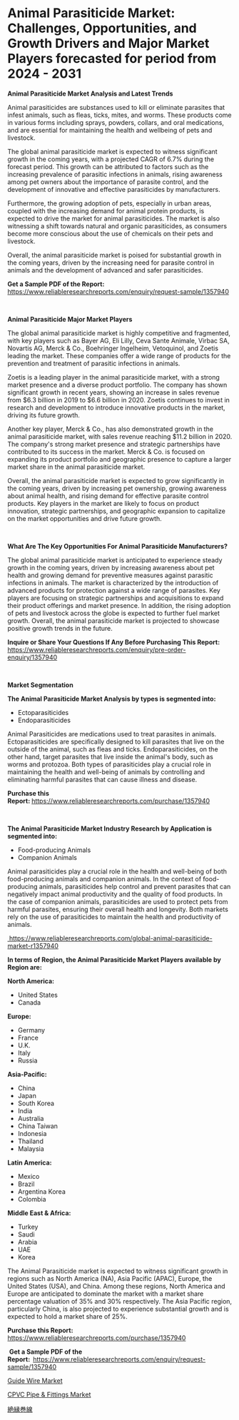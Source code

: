 <p><h1>Animal Parasiticide Market: Challenges, Opportunities, and Growth Drivers and Major Market Players forecasted for period from 2024 - 2031</h1></p><p><strong>Animal Parasiticide Market Analysis and Latest Trends</strong></p>
<p><p>Animal parasiticides are substances used to kill or eliminate parasites that infest animals, such as fleas, ticks, mites, and worms. These products come in various forms including sprays, powders, collars, and oral medications, and are essential for maintaining the health and wellbeing of pets and livestock.</p><p>The global animal parasiticide market is expected to witness significant growth in the coming years, with a projected CAGR of 6.7% during the forecast period. This growth can be attributed to factors such as the increasing prevalence of parasitic infections in animals, rising awareness among pet owners about the importance of parasite control, and the development of innovative and effective parasiticides by manufacturers.</p><p>Furthermore, the growing adoption of pets, especially in urban areas, coupled with the increasing demand for animal protein products, is expected to drive the market for animal parasiticides. The market is also witnessing a shift towards natural and organic parasiticides, as consumers become more conscious about the use of chemicals on their pets and livestock.</p><p>Overall, the animal parasiticide market is poised for substantial growth in the coming years, driven by the increasing need for parasite control in animals and the development of advanced and safer parasiticides.</p></p>
<p><strong>Get a Sample PDF of the Report:&nbsp;</strong> <a href="https://www.reliableresearchreports.com/enquiry/request-sample/1357940">https://www.reliableresearchreports.com/enquiry/request-sample/1357940</a></p>
<p>&nbsp;</p>
<p><strong>Animal Parasiticide Major Market Players</strong></p>
<p><p>The global animal parasiticide market is highly competitive and fragmented, with key players such as Bayer AG, Eli Lilly, Ceva Sante Animale, Virbac SA, Novartis AG, Merck & Co., Boehringer Ingelheim, Vetoquinol, and Zoetis leading the market. These companies offer a wide range of products for the prevention and treatment of parasitic infections in animals.</p><p>Zoetis is a leading player in the animal parasiticide market, with a strong market presence and a diverse product portfolio. The company has shown significant growth in recent years, showing an increase in sales revenue from $6.3 billion in 2019 to $6.6 billion in 2020. Zoetis continues to invest in research and development to introduce innovative products in the market, driving its future growth.</p><p>Another key player, Merck & Co., has also demonstrated growth in the animal parasiticide market, with sales revenue reaching $11.2 billion in 2020. The company's strong market presence and strategic partnerships have contributed to its success in the market. Merck & Co. is focused on expanding its product portfolio and geographic presence to capture a larger market share in the animal parasiticide market.</p><p>Overall, the animal parasiticide market is expected to grow significantly in the coming years, driven by increasing pet ownership, growing awareness about animal health, and rising demand for effective parasite control products. Key players in the market are likely to focus on product innovation, strategic partnerships, and geographic expansion to capitalize on the market opportunities and drive future growth.</p></p>
<p>&nbsp;</p>
<p><strong>What Are The Key Opportunities For Animal Parasiticide Manufacturers?</strong></p>
<p><p>The global animal parasiticide market is anticipated to experience steady growth in the coming years, driven by increasing awareness about pet health and growing demand for preventive measures against parasitic infections in animals. The market is characterized by the introduction of advanced products for protection against a wide range of parasites. Key players are focusing on strategic partnerships and acquisitions to expand their product offerings and market presence. In addition, the rising adoption of pets and livestock across the globe is expected to further fuel market growth. Overall, the animal parasiticide market is projected to showcase positive growth trends in the future.</p></p>
<p><strong>Inquire or Share Your Questions If Any Before Purchasing This Report:</strong> <a href="https://www.reliableresearchreports.com/enquiry/pre-order-enquiry/1357940">https://www.reliableresearchreports.com/enquiry/pre-order-enquiry/1357940</a></p>
<p>&nbsp;</p>
<p><strong>Market Segmentation</strong></p>
<p><strong>The Animal Parasiticide Market Analysis by types is segmented into:</strong></p>
<p><ul><li>Ectoparasiticides</li><li>Endoparasiticides</li></ul></p>
<p><p>Animal Parasiticides are medications used to treat parasites in animals. Ectoparasiticides are specifically designed to kill parasites that live on the outside of the animal, such as fleas and ticks. Endoparasiticides, on the other hand, target parasites that live inside the animal's body, such as worms and protozoa. Both types of parasiticides play a crucial role in maintaining the health and well-being of animals by controlling and eliminating harmful parasites that can cause illness and disease.</p></p>
<p><strong>Purchase this Report:&nbsp;</strong><a href="https://www.reliableresearchreports.com/purchase/1357940">https://www.reliableresearchreports.com/purchase/1357940</a></p>
<p>&nbsp;</p>
<p><strong>The Animal Parasiticide Market Industry Research by Application is segmented into:</strong></p>
<p><ul><li>Food-producing Animals</li><li>Companion Animals</li></ul></p>
<p><p>Animal parasiticides play a crucial role in the health and well-being of both food-producing animals and companion animals. In the context of food-producing animals, parasiticides help control and prevent parasites that can negatively impact animal productivity and the quality of food products. In the case of companion animals, parasiticides are used to protect pets from harmful parasites, ensuring their overall health and longevity. Both markets rely on the use of parasiticides to maintain the health and productivity of animals.</p></p>
<p><a href="https://www.reliableresearchreports.com/global-animal-parasiticide-market-r1357940">&nbsp;https://www.reliableresearchreports.com/global-animal-parasiticide-market-r1357940</a></p>
<p><strong>In terms of Region, the Animal Parasiticide Market Players available by Region are:</strong></p>
<p>
    <p> <strong> North America: </strong>
        <ul>
            <li>United States</li>
            <li>Canada</li>
        </ul>
        </p> 
    <p> <strong> Europe: </strong>
        <ul>
            <li>Germany</li>
            <li>France</li>
            <li>U.K.</li>
            <li>Italy</li>
            <li>Russia</li>
        </ul>
        </p> 
    <p> <strong> Asia-Pacific: </strong>
        <ul>
            <li>China</li>
            <li>Japan</li>
            <li>South Korea</li>
            <li>India</li>
            <li>Australia</li>
            <li>China Taiwan</li>
            <li>Indonesia</li>
            <li>Thailand</li>
            <li>Malaysia</li>
        </ul>
        </p> 
    <p> <strong> Latin America: </strong>
        <ul>
            <li>Mexico</li>
            <li>Brazil</li>
            <li>Argentina Korea</li>
            <li>Colombia</li>
        </ul>
        </p> 
    <p> <strong> Middle East & Africa: </strong>
        <ul>
            <li>Turkey</li>
            <li>Saudi</li>
            <li>Arabia</li>
            <li>UAE</li>
            <li>Korea</li>
        </ul>
    </p>
    </p>
<p><p>The Animal Parasiticide market is expected to witness significant growth in regions such as North America (NA), Asia Pacific (APAC), Europe, the United States (USA), and China. Among these regions, North America and Europe are anticipated to dominate the market with a market share percentage valuation of 35% and 30% respectively. The Asia Pacific region, particularly China, is also projected to experience substantial growth and is expected to hold a market share of 25%.</p></p>
<p><strong>Purchase this Report: </strong><a href="https://www.reliableresearchreports.com/purchase/1357940">https://www.reliableresearchreports.com/purchase/1357940</a></p>
<p>&nbsp;<strong>Get a Sample PDF of the Report:&nbsp;&nbsp;</strong><a href="https://www.reliableresearchreports.com/enquiry/request-sample/1357940">https://www.reliableresearchreports.com/enquiry/request-sample/1357940</a></p>
<p><strong></strong></p>
<p><p><a href="https://github.com/RickHolmes3/Market-Research-Report-List-5/blob/main/guide-wire-market.md">Guide Wire Market</a></p><p><a href="https://github.com/ikahanika44/Market-Research-Report-List-1/blob/main/cpvc-pipe-fittings-market.md">CPVC Pipe & Fittings Market</a></p><p><a href="https://github.com/KenyonJohns/Market-Research-Report-List-1/blob/main/6776578178959.md">絶縁巻線</a></p></p>